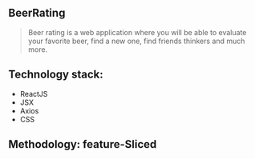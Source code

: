 ## BeerRating
> Beer rating is a web application where you will be able to evaluate your favorite beer, find a new one, find friends thinkers and much more.

## Technology stack:
- ReactJS 
- JSX
- Axios
- CSS

## Methodology: feature-Sliced
